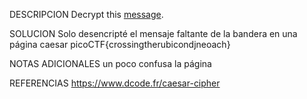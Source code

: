 DESCRIPCION
Decrypt this [message](https://jupiter.challenges.picoctf.org/static/7d707a443e95054dc4cf30b1d9522ef0/ciphertext).

SOLUCION
Solo desencripté el mensaje faltante de la bandera en una página caesar
picoCTF{crossingtherubicondjneoach}

NOTAS ADICIONALES
un poco confusa la página

REFERENCIAS
https://www.dcode.fr/caesar-cipher
